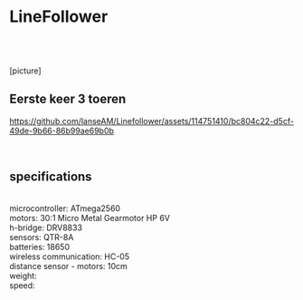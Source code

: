 # LineFollower
<br />

<br />
<br />
[picture]
<br />

## Eerste keer 3 toeren


https://github.com/lanseAM/Linefollower/assets/114751410/bc804c22-d5cf-49de-9b66-86b99ae69b0b


<br />
  
## specifications
<br />
microcontroller: ATmega2560
<br />
motors: 30:1 Micro Metal Gearmotor HP 6V
<br />
h-bridge: DRV8833
<br />
sensors: QTR-8A 
<br />
batteries: 18650
<br />
wireless communication: HC-05
<br />
distance sensor - motors: 10cm
<br />
weight:
<br />
speed: 
<br />
